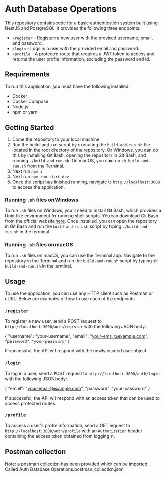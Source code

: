 # Auth Database Operations

This repository contains code for a basic authentication system built using NestJS and PostgreSQL. It provides the following three endpoints:

- `/register` - Registers a new user with the provided username, email, and password.
- `/login` - Logs in a user with the provided email and password.
- `/profile` - A protected route that requires a JWT token to access and returns the user profile information, excluding the password and id.

## Requirements

To run this application, you must have the following installed:

- Docker
- Docker Compose
- Node.js
- npm or yarn

## Getting Started

1. Clone the repository to your local machine.
2. Run the build-and-run script by executing the `build-and-run.sh` file located in the root directory of the repository. On Windows, you can do this by installing Git Bash, opening the repository in Git Bash, and running `./build-and-run.sh`. On macOS, you can run `sh build-and-run.sh` from the Terminal.
3. Next run `npm i`
4. Next run `npm run start:dev`
5. Once the script has finished running, navigate to `http://localhost:3000` to access the application.

### Running `.sh` files on Windows

To run `.sh` files on Windows, you'll need to install Git Bash, which provides a Unix-like environment for running shell scripts. You can download Git Bash from the official website [here](https://git-scm.com/downloads). Once installed, you can open the repository in Git Bash and run the `build-and-run.sh` script by typing `./build-and-run.sh` in the terminal.

### Running `.sh` files on macOS

To run `.sh` files on macOS, you can use the Terminal app. Navigate to the repository in the Terminal and run the `build-and-run.sh` script by typing `sh build-and-run.sh` in the terminal.

## Usage

To use the application, you can use any HTTP client such as Postman or cURL. Below are examples of how to use each of the endpoints.

### `/register`

To register a new user, send a POST request to `http://localhost:3000/auth/register` with the following JSON body:

{
"username": "your-username",
"email": "your-email@example.com",
"password": "your-password"
}

If successful, the API will respond with the newly created user object.

### `/login`

To log in a user, send a POST request to `http://localhost:3000/auth/login` with the following JSON body:

{
"email": "your-email@example.com",
"password": "your-password"
}

If successful, the API will respond with an access token that can be used to access protected routes.

### `/profile`

To access a user's profile information, send a GET request to `http://localhost:3000/auth/profile` with an `Authorization` header containing the access token obtained from logging in.

## Postman collection

Note: a postman collection has been provided which can be imported. Called Auth Database Operations.postman_collection.json
